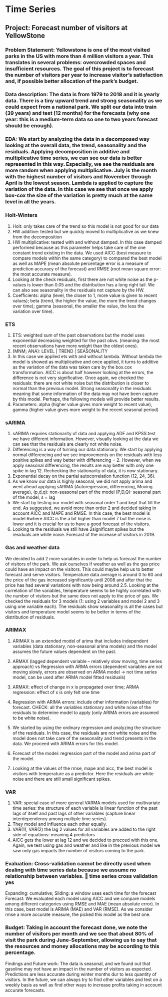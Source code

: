# Time Series
## Project: Forecast number of visitors at YellowStone
### Problem Statement: Yellowstone is one of the most visited parks in the US with more than 4 million visitors a year. This translates in several problems: overcrowded spaces and insufficient resources. The goal of this project is to forecast the number of visitors per year to increase visitor’s satisfaction and, if possible better allocation of the park’s budget.

### Data description: The data is from 1979 to 2018 and it is yearly data. There is a tiny upward trend and strong seasonality as we could expect from a national park. We split our data into train (39 years) and test (12 months) for the forecasts (why one year: this is a medium-term data so one to two years forecast should be enough).

### EDA: We start by analyzing the data in a decomposed way looking at the overall data, the trend, seasonality and the residuals. Applying decomposition in additive and multiplicative time series, we can see our data is better represented in this way. Especially, we see the residuals are more random when applying multiplicative. July is the month with the highest number of visitors and November through April is the lowest season. Lambda is applied to capture the variation of the data. In this case we see that once we apply box-cox the size of the variation is pretty much at the same level in all the years.

### Holt-Winters
1.	Holt: only takes care of the trend so this model is not good for our data
2.	HW additive: tested but we quickly moved to multiplicative as we knew from the decomposition
3.	 HW multiplicative: tested with and without damped. In this case damped performed because as this parameter helps take care of the one constant trend existing in the data. We used AICC (best measure to compare models within the same category) to compared the best model as well as MAPE (mean absolute percentage error is a measure of prediction accuracy of the forecast) and RMSE (root mean square error: the most accurate measure). 
4.	Looking at the check residuals, first there are not white noise as the p-values is lower than 0.05 and the distribution has a long right tail. We can also see seasonality in the residuals not capture by the HW.
5.	Coefficients: alpha (level, the closer to 1, more value is given to recent values); beta (trend, the higher the value, the more the trend changes over time); gamma (seasonal, the smaller the value, the less the variation over time).

### ETS
1.	ETS: weighted sum of the past observations but the model uses exponential decreasing weighted for the past obvs. (meaning: the most recent observations have more weight than the oldest ones).
2.	(MNM; ANA): LEVEL | TREND | SEASONALITY
3.	In this case we applied ets with and without lambda. Without lambda the model is showed as multiplicative and once applied, it turns to additive as the variation of the data was taken care by the box.cox transformation. AICC is about half however looking at the errors, the difference is not very significative. Once again, we checked the residuals: there are not white noise but the distribution is closer to normal than the previous model. Strong seasonality in the residuals meaning that some information of the data may not have been capture by this model. Perhaps, the following models will provide better results.
4.	Parameters: alpha (higher value gives more weight to recent value), gamma (higher value gives more weight to the recent seasonal period)

### sARIMA
1.	sARIMA requires stationarity of data and applying ADF and KPSS.test we have different information. However, visually looking at the data we can see that the residuals are clearly not white noise. 
2.	Differencing is a way of turning our data stationary. We start by applying normal differencing and we see improvements on the residuals with less positive spikes and way better with differencing = 2. However, when we apply seasonal differencing, the results are way better with only one spike in lag 12. Rechecking the stationarity of data, it is now stationary.
3.	Exponential decay on the partial autocorrelation function (12, 24, 36).
4.	 As we know our data is highly seasonal, we did not apply arima and went ahead applying sARIMA (Autoregression, differencing, Moving average), (p,d,q): non-seasonal part of the model (P,D,Q): seasonal part of the model, s = lag
5.	We start by testing our model with seasonal order 1 and kept that till the end. As suggested, we avoid more than order 2 and decided taking in account AICC and MAPE and RMSE. In this case, the best model is model 6where AICC is the a bit higher than model 7 but the rmse is lower and it is crucial for us to have a good forecast of the visitors.
6.	Looking ta the residuals we still have 2significant spikes but the residuals are white noise. Forecast of the increase of visitors in 2019.

### Gas and weather data
We decided to add 2 more variables in order to help us forecast the number of visitors of the park. We ask ourselves if weather as well as the gas price could have an impact on the visitors. This could maybe help us to better forecast and serve visitors. Temperature data average is around 0 to 60 and the price of the gas increased significantly until 2008 and after that the price has had several variations with now being around 2.5.
Looking at the correlation of the variables, temperature seems to be highly correlated with the number of visitors but the same does not apply to the price of gas. We checked the residuals for 3 models (1: using 2 variables and model 2 and 3 using one variable each). The residuals show seasonality is all the cases but visitors and temperature model seems to be better in terms of the distribution of residuals. 

### ARIMAX
1.	ARIMAX is an extended model of arima that includes independent variables (data stationary, non-seasonal arima models) and the model assumes the future values dependent on the past.
2.	ARMAX (lagged dependent variable – relatively slow moving, time series approach) vs Regression with ARMA errors (dependent variables are not moving slowly, errors are observed on ARMA model -> not time series model, can be used after ARMA model fitted residuals) 
3.	ARMAX: effect of change in x is propagated over time; ARMA regression: effect of x is only felt one time

4.	Regression with ARIMA errors: include other information (variables) for forecast. CHECK: all the variables stationary and white noise of the residuals to determine model to apply (only ARIMA errors are assumed to be white noise).
5.	We started by using the ordinary regression and analyzing the structure of the residuals. In this case, the residuals are not white noise and the model does not take care of the seasonality and trend presents in the data. We proceed with ARIMA errors for this model. 
6.	Forecast of the model: regression part of the model and arima part of the model.
7.	Looking at the values of the rmse, mape and aicc, the best model is visitors with temperature as a predictor. Here the residuals are white noise and there are still small significant spikes.

### VAR 
1.	VAR: special case of more general VARMA models used for multivariate time series: the structure of each variable is linear function of the past lags of itself and past lags of other variables (capture linear interdependency among multiple time series).
2.	They model and influence each other equally.
3.	VAR(1), VAR(2) the lag 2 values for all variables are added to the right side of equations: meaning 4 predictors
4.	AICC gets the lower at lag 12 and we decided to procced with this one. Again, we test using gas and weather and like in the previous model we saw only gas impacts the number of visitors coming to the park.

### Evaluation: Cross-validation cannot be directly used when dealing with time series data because we assume no relationship between variables.  time series cross validation yes
Expanding: cumulative; Sliding: a window uses each time for the forecast
Forecast: We evaluated each model using AICC and we compare models among different categories using RMSE and MAE (mean absolute error). In this case, best model is ARIMA (MAE) and VAR (RMSE). As we consider rmse a more accurate measure, the picked this model as the best one. 

### Budget: Taking in account the forecast done, we note the number of visitors per month and we see that about 80% of visit the park during June-September, allowing us to say that the resources and money allocations may be according to this percentage.
Findings and Future work: The data is seasonal, and we found out that gasoline may not have an impact in the number of visitors as expected. Predictions are less accurate during winter months dur to less quantity of visitors. In the future, we can always try to find other variables and test on a weekly basis as well as find other ways to increase profits taking in account accurate forecasts. 
